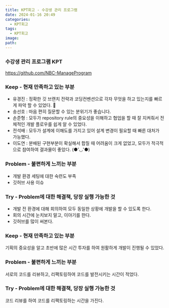 ```yaml
---
title: KPT회고 - 수강생 관리 프로그램
date: 2024-01-16 20:49
categories:
  - KPT회고
tags:
  - KPT회고
image: 
path:
---
```

### 수강생 관리 프로그램 KPT

https://github.com/NBC-ManageProgram

### **Keep - 현재 만족하고 있는 부분**

- 유경진 : 정확한 깃 브랜치 전략과 코딩컨벤션으로 각자 무엇을 하고 있는지를 빠르게 파악 할 수 있었다. 🥰
- 송선호 : 마음 편히 질문할 수 있는 분위기가 좋습니다.
- 손준형 : 모두가 repository rule의 중요성을 이해하고 협업을 할 때 잘 지켜줘서 전체적인 개발 플로우를 쉽게 알 수 있었다.
- 전석배 : 모두가 설계에 이해도를 가지고 있어 설계 변경이 필요할 때 빠른 대처가 가능했다.
- 이도연 : 분배된 구현부분이 확실해서 합칠 때 어려움이 크게 없었고, 모두가 적극적으로 참여하여 결과물이 좋았다. (●'◡'●)

### **Problem - 불편하게 느끼는 부분**

- 개발 환경 세팅에 대한 숙련도 부족
- 깃허브 사용 이슈

### **Try - Problem에 대한 해결책, 당장 실행 가능한 것**

- 개발 전 환경에 대해 회의하여 모두 동일한 상황에 개발을 할 수 있도록 한다.
- 회의 시간에 눈치보지 말고, 이야기를 한다.
- 깃허브를 많이 써본다.



### **Keep - 현재 만족하고 있는 부분**
기획의 중요성을 알고 초반에 많은 시간 투자를 하여 원활하게 개발이 진행될 수 있었다.

### **Problem - 불편하게 느끼는 부분**
서로의 코드를 리뷰하고, 리팩토링하여 코드를 발전시키는 시간이 적었다.

### **Try - Problem에 대한 해결책, 당장 실행 가능한 것**
코드 리뷰를 하여 코드를 리팩토링하는 시간을 가진다.